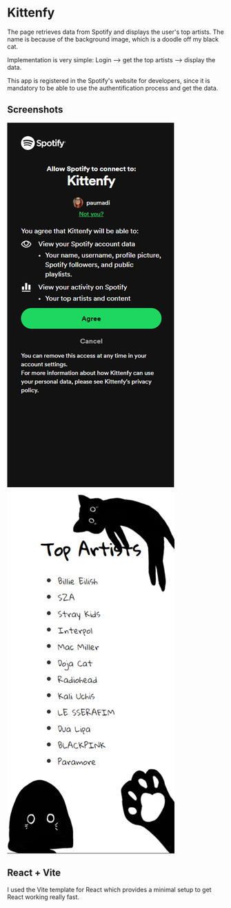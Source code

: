 # Kittenfy

The page retrieves data from Spotify and displays the user's top artists. The name is because of the background image, which is a doodle off my black cat.

Implementation is very simple: Login --> get the top artists --> display the data.

This app is registered in the Spotify's website for developers, since it is mandatory to be able to use the authentification process and get the data.

## Screenshots

![alt text](image.png)
![alt text](image-1.png)

## React + Vite

I used the Vite template for React which provides a minimal setup to get React working really fast.
